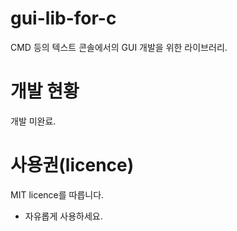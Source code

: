 # gui-lib-for-c
CMD 등의 텍스트 콘솔에서의 GUI 개발을 위한 라이브러리.
# 개발 현황
개발 미완료.
# 사용권(licence)
MIT licence를 따릅니다.
+ 자유롭게 사용하세요.
